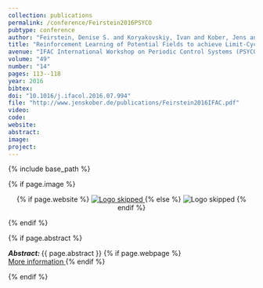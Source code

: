 ```yaml
---
collection: publications
permalink: /conference/Feirstein2016PSYCO
pubtype: conference
author: "Feirstein, Denise S. and Koryakovskiy, Ivan and Kober, Jens and Vallery, Heike"
title: "Reinforcement Learning of Potential Fields to achieve Limit-Cycle Walking"
avenue: "IFAC International Workshop on Periodic Control Systems (PSYCO)"
volume: "49"
number: "14"
pages: 113--118
year: 2016
bibtex: 
doi: "10.1016/j.ifacol.2016.07.994"
file: "http://www.jenskober.de/publications/Feirstein2016IFAC.pdf"
video: 
code: 
website: 
abstract: 
image: 
project: 
---
```

{% include base_path %}

{% if page.image %}
<p align="center">
{% if page.website %}
<a href="{{ page.website }}"> <img src="{{  page.image }}" alt="Logo skipped" style="max-height:200px"/> </a>
{% else %}
<img src="{{  page.image }}" alt="Logo skipped" />
{% endif %}
</p>
{% endif %}

{% if page.abstract %}
<p> <strong> <em> Abstract: </em> </strong> {{ page.abstract }}
    {% if page.webpage %}
        <a href="{{ page.website}}"> <br> More information </a>
    {% endif %}
</p>
{% endif %}
